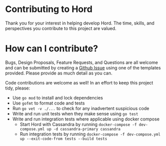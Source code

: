 # Contributing to Hord

Thank you for your interest in helping develop Hord. The time, skills, and perspectives you contribute to this project are valued.

# How can I contribute?

Bugs, Design Proposals, Feature Requests, and Questions are all welcome and can be submitted by creating a [Github Issue](https://github.com/madflojo/hord/issues/new/choose) using one of the templates provided. Please provide as much detail as you can.

Code contributions are welcome as well! In an effort to keep this project tidy, please:
- Use `go mod` to install and lock dependencies
- Use `gofmt` to format code and tests
- Run `go vet -v ./...` to check for any inadvertent suspicious code
- Write and run unit tests when they make sense using `go test`
- Write and run integration tests where applicable using docker compose
	- Start Hord with Cassandra by running `docker-compose -f dev-compose.yml up -d cassandra-primary cassandra`
	- Run integration tests by running `docker-compose -f dev-compose.yml up --exit-code-from tests --build tests`
